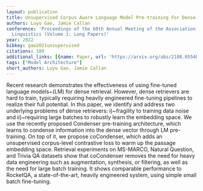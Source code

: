 ```yaml
---
layout: publication
title: Unsupervised Corpus Aware Language Model Pre-training For Dense Passage Retrieval
authors: Luyu Gao, Jamie Callan
conference: 'Proceedings of the 60th Annual Meeting of the Association for Computational
  Linguistics (Volume 1: Long Papers)'
year: 2022
bibkey: gao2021unsupervised
citations: 109
additional_links: [{name: Paper, url: 'https://arxiv.org/abs/2108.05540'}]
tags: ["Model Architecture"]
short_authors: Luyu Gao, Jamie Callan
---
```

Recent research demonstrates the effectiveness of using fine-tuned language
models~(LM) for dense retrieval. However, dense retrievers are hard to train,
typically requiring heavily engineered fine-tuning pipelines to realize their
full potential. In this paper, we identify and address two underlying problems
of dense retrievers: i)~fragility to training data noise and ii)~requiring
large batches to robustly learn the embedding space. We use the recently
proposed Condenser pre-training architecture, which learns to condense
information into the dense vector through LM pre-training. On top of it, we
propose coCondenser, which adds an unsupervised corpus-level contrastive loss
to warm up the passage embedding space. Retrieval experiments on MS-MARCO,
Natural Question, and Trivia QA datasets show that coCondenser removes the need
for heavy data engineering such as augmentation, synthesis, or filtering, as
well as the need for large batch training. It shows comparable performance to
RocketQA, a state-of-the-art, heavily engineered system, using simple small
batch fine-tuning.